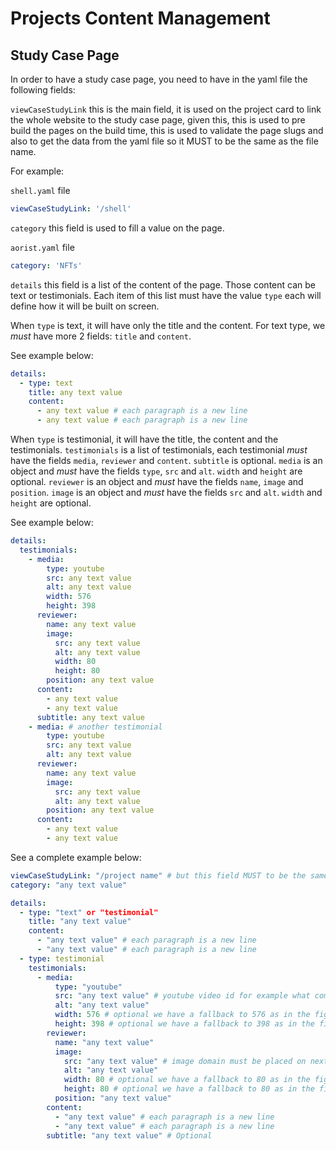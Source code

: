 # Projects Content Management

## Study Case Page

In order to have a study case page, you need to have in the yaml file the following fields:

`viewCaseStudyLink` this is the main field, it is used on the project card to link the whole website to the study case page, given this, this is used to pre build the pages on the build time, this is used to validate the page slugs and also to get the data from the yaml file so it MUST to be the same as the file name.

For example:

`shell.yaml` file

```yml
viewCaseStudyLink: '/shell'
```

`category` this field is used to fill a value on the page.

`aorist.yaml` file

```yml
category: 'NFTs'
```

`details` this field is a list of the content of the page. Those content can be text or testimonials.
Each item of this list must have the value `type` each will define how it will be built on screen.

When `type` is text, it will have only the title and the content.
For text type, we _must_ have more 2 fields: `title` and `content`.

See example below:

```yml
details:
  - type: text
    title: any text value
    content:
      - any text value # each paragraph is a new line
      - any text value # each paragraph is a new line
```

When `type` is testimonial, it will have the title, the content and the testimonials.
`testimonials` is a list of testimonials, each testimonial _must_ have the fields `media`, `reviewer` and `content`. `subtitle` is optional.
`media` is an object and _must_ have the fields `type`, `src` and `alt`. `width` and `height` are optional.
`reviewer` is an object and _must_ have the fields `name`, `image` and `position`.
`image` is an object and _must_ have the fields `src` and `alt`. `width` and `height` are optional.

See example below:

```yml
details:
  testimonials:
    - media:
        type: youtube
        src: any text value
        alt: any text value
        width: 576
        height: 398
      reviewer:
        name: any text value
        image:
          src: any text value
          alt: any text value
          width: 80
          height: 80
        position: any text value
      content:
        - any text value
        - any text value
      subtitle: any text value
    - media: # another testimonial
        type: youtube
        src: any text value
        alt: any text value
      reviewer:
        name: any text value
        image:
          src: any text value
          alt: any text value
        position: any text value
      content:
        - any text value
        - any text value
```

See a complete example below:

```yml
viewCaseStudyLink: "/project name" # but this field MUST to be the same of the file name
category: "any text value"

details:
  - type: "text" or "testimonial"
    title: "any text value"
    content:
      - "any text value" # each paragraph is a new line
      - "any text value" # each paragraph is a new line
  - type: testimonial
    testimonials:
      - media:
          type: "youtube"
          src: "any text value" # youtube video id for example what comes after "v=" https://www.youtube.com/watch?v=-IoeyK_oipg, so the id here is "-IoeyK_oipg". If the url is longer for example https://www.youtube.com/watch?v=LJD6TwUaljQ&list=PLFAAXU0gmqD02L9CCvlp8LspkHTpBnoPB, the id is the same "-IoeyK_oipg" because we only need the video id, you can find it on the url after "v=" and before first "&"
          alt: "any text value"
          width: 576 # optional we have a fallback to 576 as in the figma file, but it can be customized
          height: 398 # optional we have a fallback to 398 as in the figma file, but it can be customized
        reviewer:
          name: "any text value"
          image:
            src: "any text value" # image domain must be placed on next.config.js file on the root of this repository
            alt: "any text value"
            width: 80 # optional we have a fallback to 80 as in the figma file, but it can be customized
            height: 80 # optional we have a fallback to 80 as in the figma file, but it can be customized
          position: "any text value"
        content:
          - "any text value" # each paragraph is a new line
          - "any text value" # each paragraph is a new line
        subtitle: "any text value" # Optional
```
